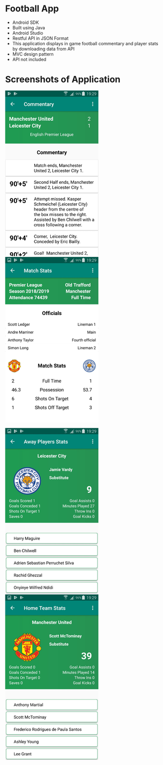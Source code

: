 # Football App
- Android SDK
- Built using Java
- Android Studio
- Restful API in JSON Format
- This application displays in game football commentary and player stats by downloading data from API
- MVC design pattern
- API not included

# Screenshots of Application

<img src="Screenshots/image0.jpeg" width=300> <img src="Screenshots/image1.jpeg" width=300>


<img src="Screenshots/image2.jpeg" width=300> <img src="Screenshots/image3.jpeg" width=300>
